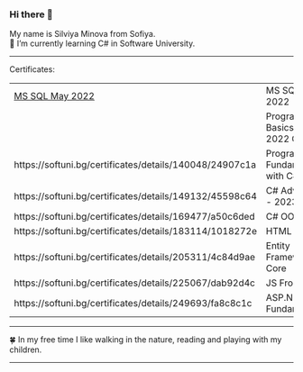 ### Hi there 👋
My name is Silviya Minova from Sofiya.
<br/>
🌱 I’m currently learning  C# in Software University.
<!--
**Silvi887/Silvi887** is a ✨ _special_ ✨ repository because its `README.md` (this file) appears on your GitHub profile.

Here are some ideas to get you started:

- 🔭 I’m currently working on ...
- 🌱 I’m currently learning Programming Basics with C# 
- 👯 I’m looking to collaborate on ...
- 🤔 I’m looking for help with ...
- 💬 Ask me about ...
- 📫 How to reach me: ...
- 😄 Pronouns: ...
- ⚡ Fun fact: ...
-->
<hr>
Certificates:<br/>
  <table>
    <tr><td><a href="https://softuni.bg/certificates/details/134786/2ec2090d">MS SQL May 2022</a></td><td>MS SQL May 2022</td></tr>
    <tr><td><a href="https://softuni.bg/certificates/details/140048/24907c1a"></a></td><td>Programming Basics- July 2022 C#"</td></tr>
    <tr><td>https://softuni.bg/certificates/details/140048/24907c1a</td><td>Programming Fundanentals with C#</td></tr>
    <tr><td>https://softuni.bg/certificates/details/149132/45598c64</td><td>C# Advanced - 2023</td></tr>
    <tr><td>https://softuni.bg/certificates/details/169477/a50c6ded</td><td>C# OOP</td></tr>
    <tr><td>https://softuni.bg/certificates/details/183114/1018272e</td><td>HTML & CSS</td></tr>
    <tr><td>https://softuni.bg/certificates/details/205311/4c84d9ae</td><td>Entity Framework Core</td></tr>
    <tr><td>https://softuni.bg/certificates/details/225067/dab92d4c</td><td>JS Front-End</td></tr>
    <tr><td>https://softuni.bg/certificates/details/249693/fa8c8c1c </td><td>ASP.NET Fundamentals</td></tr>
   </table> 
<!--MS SQL May 2022
<br/>https://softuni.bg/certificates/details/134786/2ec2090d
<br/>
Programming Basics- July 2022 C#
<br/>
https://softuni.bg/certificates/details/140048/24907c1a
<br/>
Programming Fundanentals with C#
<br/>
https://softuni.bg/certificates/details/149132/45598c64
<br/>
C# Advanced - 2023
<br/>
https://softuni.bg/certificates/details/169477/a50c6ded
<br/>
C# OOP
<br/>
https://softuni.bg/certificates/details/183114/1018272e
<br/>
HTML & CSS
<br/>
https://softuni.bg/certificates/details/205311/4c84d9ae
<br/>
Entity Framework Core
<br/>
https://softuni.bg/certificates/details/242348/5890f29d<br/>
JS Front-End
<br/>
https://softuni.bg/certificates/details/225067/dab92d4c
<br/>
https://softuni.bg/certificates/details/249693/fa8c8c1c -ASP.NET Fundamentals-->
<hr>
🍀 In my free time I like walking in the nature, reading and playing with my children.

<hr>
